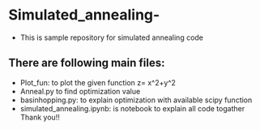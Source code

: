 # Simulated_annealing-
* This is sample repository for simulated annealing code
## There are following main files:
* Plot_fun: to plot the given function z= x^2+y^2
* Anneal.py to find optimization value
* basinhopping.py: to explain optimization with available scipy function
* simulated_annealing.ipynb: is notebook to explain all code togather
Thank you!!
